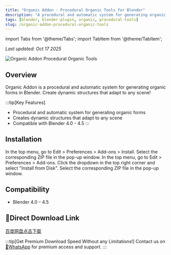 ```yaml
---
title: "Organic Addon - Procedural Organic Tools for Blender"
description: "A procedural and automatic system for generating organic forms in Blender. Create dynamic structures that adapt to any scene!"
tags: [blender, blender-plugin, organic, procedural-tools]
slug: /organic-addon-procedural-organic-tools
---
```


import Tabs from '@theme/Tabs';
import TabItem from '@theme/TabItem';

_Last updated: Oct 17 2025_

![Organic Addon Procedural Organic Tools](https://www.gfxcamp.com/wp-content/uploads/2025/10/Organic-Addon-Procedural-Organic-Tools.jpg)

## Overview

Organic Addon is a procedural and automatic system for generating organic forms in Blender. Create dynamic structures that adapt to any scene!

:::tip[Key Features]
- Procedural and automatic system for generating organic forms
- Creates dynamic structures that adapt to any scene
- Compatible with Blender 4.0 - 4.5
:::

## Installation

<Tabs>
<TabItem value="blender4" label="Blender 4 or Lower">
In the top menu, go to Edit > Preferences > Add-ons > Install. Select the corresponding ZIP file in the pop-up window.
</TabItem>
<TabItem value="blender41" label="Blender 4.1 or Higher">
In the top menu, go to Edit > Preferences > Add-ons. Click the dropdown in the top right corner and select "Install from Disk". Select the corresponding ZIP file in the pop-up window.
</TabItem>
</Tabs>

## Compatibility

- Blender 4.0 – 4.5

## 🚀Direct Download Link

[百度网盘点击下载](https://pan.baidu.com/s/1_uXjPmKge7k6QvgK5Ht3ZA?pwd=ayb7)

:::tip[Get Premium Download Speed Without any Limitations!]
Contact us on [💬WhatsApp](https://wa.me/+8613237610083) for premium  access and support.
:::
